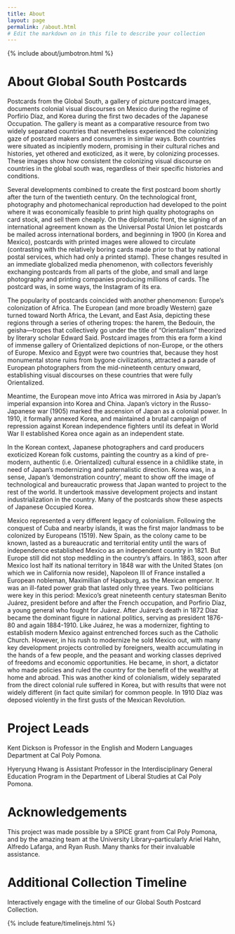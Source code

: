 ```yaml
---
title: About
layout: page
permalink: /about.html
# Edit the markdown on in this file to describe your collection
---
```


{% include about/jumbotron.html %}

# About Global South Postcards

Postcards from the Global South, a gallery of picture postcard images, documents colonial visual discourses on Mexico during the regime of Porfirio Díaz, and Korea during the first two decades of the Japanese Occupation. The gallery is meant as a comparative resource from two widely separated countries that nevertheless experienced the colonizing gaze of postcard makers and consumers in similar ways. Both countries were situated as incipiently modern, promising in their cultural riches and histories, yet othered and exoticized, as it were, by colonizing processes. These images show how consistent the colonizing visual discourse on countries in the global south was, regardless of their specific histories and conditions.
 
Several developments combined to create the first postcard boom shortly after the turn of the twentieth century. On the technological front, photography and photomechanical reproduction had developed to the point where it was economically feasible to print high quality photographs on card stock, and sell them cheaply. On the diplomatic front, the signing of an international agreement known as the Universal Postal Union let postcards be mailed across international borders, and beginning in 1900 (in Korea and Mexico), postcards with printed images were allowed to circulate (contrasting with the relatively boring cards made prior to that by national postal services, which had only a printed stamp). These changes resulted in an immediate globalized media phenomenon, with collectors feverishly exchanging postcards from all parts of the globe, and small and large photography and printing companies producing millions of cards. The postcard was, in some ways, the Instagram of its era. 

The popularity of postcards coincided with another phenomenon: Europe’s colonization of Africa. The European (and more broadly Western) gaze turned toward North Africa, the Levant, and East Asia, depicting these regions through a series of othering tropes: the harem, the Bedouin, the geisha—tropes that collectively go under the title of “Orientalism” theorized by literary scholar Edward Said. Postcard images from this era form a kind of immense gallery of Orientalized depictions of non-Europe, or the others of Europe. Mexico and Egypt were two countries that, because they host monumental stone ruins from bygone civilizations, attracted a parade of European photographers from the mid-nineteenth century onward, establishing visual discourses on these countries that were fully Orientalized.  
 
Meantime, the European move into Africa was mirrored in Asia by Japan’s imperial expansion into Korea and China. Japan’s victory in the Russo-Japanese war (1905) marked the ascension of Japan as a colonial power. In 1910, it formally annexed Korea, and maintained a brutal campaign of repression against Korean independence fighters until its defeat in World War II established Korea once again as an independent state.
 
In the Korean context, Japanese photographers and card producers exoticized Korean folk customs, painting the country as a kind of pre-modern, authentic (i.e. Orientalized) cultural essence in a childlike state, in need of Japan’s modernizing and paternalistic direction. Korea was, in a sense, Japan’s ‘demonstration country’, meant to show off the image of technological and bureaucratic prowess that Japan wanted to project to the rest of the world. It undertook massive development projects and instant industrialization in the country. Many of the postcards show these aspects of Japanese Occupied Korea.
 
Mexico represented a very different legacy of colonialism. Following the conquest of Cuba and nearby islands, it was the first major landmass to be colonized by Europeans (1519). New Spain, as the colony came to be known, lasted as a bureaucratic and territorial entity until the wars of independence established Mexico as an independent country in 1821. But Europe still did not stop meddling in the country’s affairs. In 1863, soon after Mexico lost half its national territory in 1848 war with the United States (on which we in California now reside), Napoleon III of France installed a European nobleman, Maximillian of Hapsburg, as the Mexican emperor. It was an ill-fated power grab that lasted only three years. Two politicians were key in this period: Mexico’s great nineteenth century statesman Benito Juárez, president before and after the French occupation, and Porfirio Díaz, a young general who fought for Juárez. After Juárez’s death in 1872 Díaz became the dominant figure in national politics, serving as president 1876-80 and again 1884-1910. Like Juárez, he was a modernizer, fighting to establish modern Mexico against entrenched forces such as the Catholic Church. However, in his rush to modernize he sold Mexico out, with many key development projects controlled by foreigners, wealth accumulating in the hands of a few people, and the peasant and working classes deprived of freedoms and economic opportunities. He became, in short, a dictator who made policies and ruled the country for the benefit of the wealthy at home and abroad. This was another kind of colonialism, widely separated from the direct colonial rule suffered in Korea, but with results that were not widely different (in fact quite similar) for common people. In 1910 Díaz was deposed violently in the first gusts of the Mexican Revolution.

# Project Leads

Kent Dickson is Professor in the English and Modern Languages Department at Cal Poly Pomona.

Hyeryung Hwang is Assistant Professor in the Interdisciplinary General Education Program in the Department of Liberal Studies at Cal Poly Pomona.

# Acknowledgements

This project was made possible by a SPICE grant from Cal Poly Pomona, and by the amazing team at the University Library–particularly Ariel Hahn, Alfredo Lafarga, and Ryan Rush. Many thanks for their invaluable assistance.

# Additional Collection Timeline

Interactively engage with the timeline of our Global South Postcard Collection. 

{% include feature/timelinejs.html %}
